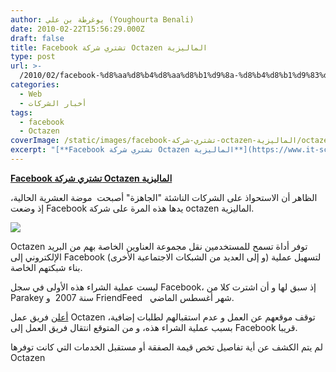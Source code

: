 ```yaml
---
author: يوغرطة بن علي (Youghourta Benali)
date: 2010-02-22T15:56:29.000Z
draft: false
title: Facebook تشتري شركة Octazen الماليزية
type: post
url: >-
  /2010/02/facebook-%d8%aa%d8%b4%d8%aa%d8%b1%d9%8a-%d8%b4%d8%b1%d9%83%d8%a9-octazen-%d8%a7%d9%84%d9%85%d8%a7%d9%84%d9%8a%d8%b2%d9%8a%d8%a9/
categories:
  - Web
  - أخبار الشركات
tags:
  - facebook
  - Octazen
coverImage: /static/images/facebook-تشتري-شركة-octazen-الماليزية/octazen.png
excerpt: "[**Facebook تشتري شركة Octazen الماليزية**](https://www.it-scoop.com/2010/02/facebook-%d8%aa%d8%b4%d8%aa%d8%b1%d9%8a-%d8%b4%d8%b1%d9%83%d8%a9-octazen-%d8%a7%d9%84%d9%85%d8%a7%d9%84%d9%8a%d8%b2%d9%8a%d8%a9/)\n\nالظاهر أن الاستحواذ على الشركات الناشئة \"الجاهزة\" أصبحت\_ موضة العشرية الحالية، إذ وضعت Facebook يدها هذه المرة على شركة octazen الماليزية.\n\n\n\nOctazen توفر أداة تسمح للمستخدمين نقل مجموعة العناوين الخاصة بهم من البريد الإلكتروني إلى Facebook (و"
---
```

[**Facebook تشتري شركة Octazen الماليزية**](https://www.it-scoop.com/2010/02/facebook-%d8%aa%d8%b4%d8%aa%d8%b1%d9%8a-%d8%b4%d8%b1%d9%83%d8%a9-octazen-%d8%a7%d9%84%d9%85%d8%a7%d9%84%d9%8a%d8%b2%d9%8a%d8%a9/)

الظاهر أن الاستحواذ على الشركات الناشئة "الجاهزة" أصبحت  موضة العشرية الحالية، إذ وضعت Facebook يدها هذه المرة على شركة octazen الماليزية.

![](/static/images/facebook-تشتري-شركة-octazen-الماليزية/octazen.png)

Octazen توفر أداة تسمح للمستخدمين نقل مجموعة العناوين الخاصة بهم من البريد الإلكتروني إلى Facebook (و إلى العديد من الشبكات الاجتماعية الأخرى) لتسهيل عملية بناء شبكتهم الخاصة.

ليست عملية الشراء هذه الأولى في سجل Facebook، إذ سبق لها و أن اشترت كلا من Parakey سنة 2007  و FriendFeed   شهر أغسطس الماضي.

[أعلن](http://www.octazen.com/) فريق عمل Octazen توقف موقعهم عن العمل و عدم استقبالهم لطلبات إضافية، بسبب عملية الشراء هذه، و من المتوقع انتقال فريق العمل إلى Facebook قريبا.

لم يتم الكشف عن أية تفاصيل تخص قيمة الصفقة أو مستقبل الخدمات التي كانت توفرها Octazen
